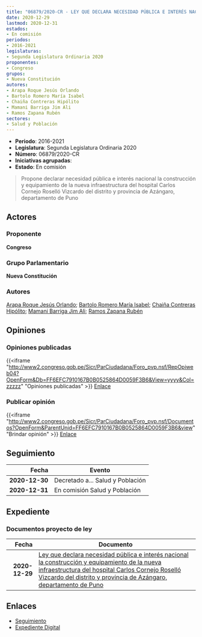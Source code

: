```yaml
---
title: "06879/2020-CR - LEY QUE DECLARA NECESIDAD PÚBLICA E INTERÉS NACIONAL LA CONSTRUCCIÓN Y EQUIPAMIENTO DE LA NUEVA INFRAESTRUCTURA DEL HOSPITAL 'CARLOS CORNEJO ROSELLÓ VIZCARDO' DEL DISTRITO Y PROVINCIA DE AZÁNGARO, DEPARTAMENTO DE PUNO"
date: 2020-12-29
lastmod: 2020-12-31
estados:
- En comisión
periodos:
- 2016-2021
legislaturas:
- Segunda Legislatura Ordinaria 2020
proponentes:
- Congreso
grupos:
- Nueva Constitución
autores:
- Arapa Roque Jesús Orlando
- Bartolo Romero María Isabel
- Chaiña Contreras Hipólito
- Mamani Barriga Jim Ali
- Ramos Zapana Rubén
sectores:
- Salud y Población
---
```

- **Periodo**: 2016-2021
- **Legislatura**: Segunda Legislatura Ordinaria 2020
- **Número**: 06879/2020-CR
- **Iniciativas agrupadas**: 
- **Estado**: En comisión

> Propone declarar necesidad pública e interés nacional la construcción y equipamiento de la nueva infraestructura del hospital Carlos Cornejo Roselló Vizcardo del distrito y provincia de Azángaro, departamento de Puno


## Actores

### Proponente

**Congreso**

### Grupo Parlamentario

**Nueva Constitución**

### Autores

[Arapa Roque Jesús Orlando](mailto:mailto:jarapa@congreso.gob.pe); [Bartolo Romero María Isabel](mailto:mailto:mbartolo@congreso.gob.pe); [Chaiña Contreras Hipólito](mailto:mailto:hchaina@congreso.gob.pe); [Mamani Barriga Jim Ali](mailto:mailto:jmamani@congreso.gob.pe); [Ramos Zapana Rubén](mailto:mailto:rramos@congreso.gob.pe)

## Opiniones

### Opiniones publicadas

{{<iframe "http://www2.congreso.gob.pe/Sicr/ParCiudadana/Foro_pvp.nsf/RepOpiweb04?OpenForm&Db=FF6EFC7910167B0B0525864D0059F3B6&View=yyyy&Col=zzzzz" "Opiniones publicadas" >}}
[Enlace](http://www2.congreso.gob.pe/Sicr/ParCiudadana/Foro_pvp.nsf/RepOpiweb04?OpenForm&Db=FF6EFC7910167B0B0525864D0059F3B6&View=yyyy&Col=zzzzz)

### Publicar opinión

{{<iframe "http://www2.congreso.gob.pe/Sicr/ParCiudadana/Foro_pvp.nsf/Documentos?OpenForm&ParentUnid=FF6EFC7910167B0B0525864D0059F3B6&view" "Brindar opinión" >}}
[Enlace](http://www2.congreso.gob.pe/Sicr/ParCiudadana/Foro_pvp.nsf/Documentos?OpenForm&ParentUnid=FF6EFC7910167B0B0525864D0059F3B6&view)


## Seguimiento

| Fecha | Evento |
|------:|--------|
| **2020-12-30** | Decretado a... Salud y Población |
| **2020-12-31** | En comisión Salud y Población |

## Expediente

### Documentos proyecto de ley

| Fecha | Documento |
|------:|-----------|
| **2020-12-29** | [Ley que declara necesidad pública e interés nacional la construcción y equipamiento de la nueva infraestructura del hospital Carlos Cornejo Roselló Vizcardo del distrito y provincia de Azángaro, departamento de Puno](http://www.leyes.congreso.gob.pe/Documentos/2016_2021/Proyectos_de_Ley_y_de_Resoluciones_Legislativas/PL06879-20201229.pdf) |

## Enlaces

- [Seguimiento](http://www2.congreso.gob.pe/Sicr/TraDocEstProc/CLProLey2016.nsf/f7fff46988ca05b1052578e100829cc7/f88d4abde4ae5a270525864d006ffea3?OpenDocument)
- [Expediente Digital](http://www2.congreso.gob.pe/Sicr/TraDocEstProc/Expvirt_2011.nsf/visbusqptramdoc1621/06879?opendocument)

